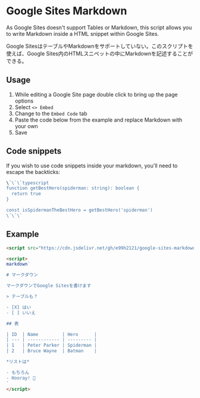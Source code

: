# Google Sites Markdown

As Google Sites doesn't support Tables or Markdown, this script allows you to write Markdown inside a HTML snippet within Google Sites.

Google SitesはテーブルやMarkdownをサポートしていない。このスクリプトを使えば、Google Sites内のHTMLスニペットの中にMarkdownを記述することができる。

## Usage

1. While editing a Google Site page double click to bring up the page options
2. Select `<> Embed`
3. Change to the `Embed Code` tab
4. Paste the code below from the example and replace Markdown with your own
5. Save

## Code snippets

If you wish to use code snippets inside your markdown, you'll need to escape the backticks:

```typescript
\`\`\`typescript
function getBestHero(spiderman: string): boolean {
  return true
}

const isSpidermanTheBestHero = getBestHero('spiderman')
\`\`\`
```

## Example

```html
<script src="https://cdn.jsdelivr.net/gh/e99h2121/google-sites-markdown/index.js"></script>

<script>
markdown`

# マークダウン

マークダウンでGoogle Sitesを書けます

> テーブルも？

- [X] はい
- [ ] いいえ

## 表

| ID  | Name         | Hero      |
| --- | ------------ | --------- |
| 1   | Peter Parker | Spiderman | 
| 2   | Bruce Wayne  | Batman    |

*リストは*

- もちろん
- Hooray! 🎉
`
</script> 
```
